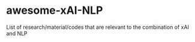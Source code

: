 # awesome-xAI-NLP
List of research/material/codes that are relevant to the combination of xAI and NLP
